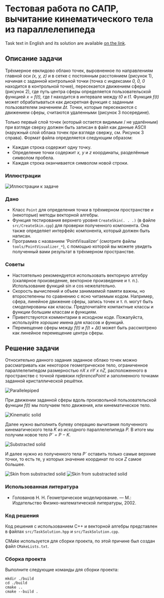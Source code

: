# Тестовая работа по САПР, вычитание кинематического тела из параллелепипеда

Task text in English and its solution are available [on the link](README.md).

## Описание задачи

Трёхмерное евклидово облако точек, выровненное по направлениям главной оси *(x, y, z)* и в сетке с постоянным расстоянием (рисунок 1), начиная с заданной контрольной точки (точка с индексами *0, 0, 0* находится в контрольной точке), пересекается движением сферы (рисунок 2), где путь центра сферы определяется пользовательской функцией *x = f(t),* где *t* находится в интервале между *t0* и *t1.* Функция *f(t)* может обрабатываться как дискретная функция с заданным пользователем значением *∆t.* Точки, которые пересекаются с движением сферы, считаются удаленными (рисунок 3 посередине).

Только первый слой точек (который остается видимым / не удалённым) при взгляде сверху должен быть записан в файл как данные ASCII (наружный слой облака точек при взгляде свержу, см. Рисунок 3 справа). Формат файла определяется следующим образом:

- Каждая строка содержит одну точку.
- Определение точки содержит *x, y* и *z* координаты, разделённые символом пробела.
- Каждая строка оканчивается символом новой строки.

### Иллюстрации

![Иллюстрации к задаче](/pictures/01_Task_Illustrations.png)

### Дано

- Класс ```Point``` для определения точки в трёхмерном пространстве и (некоторые) методы векторной алгебры.
- Функция тестирования верхнего уровня ```CreateSkin(. . .)``` (в файле ```src/CreateSkin.cpp```) для проверки полученного компонента. Она также определяет интерфейс компонента, который должен быть написан.
- Программа с названием 'PointVisualizer' (смотрите файлы ```tools/PointVisualizer_*```), с помощью которой вы можете увидеть полученный вами результат в трёхмерном пространстве.

### Советы

- Настоятельно рекомендуется использовать векторную алгебру (скалярное произведение, векторное произведение и т. п.). Использование функций sin и cos нежелательно.
- Скорость вычислений и объем занимаемой памяти важны, но второстепенны по сравнению с ясно читаемым кодом. Например, сфера, линейное движение сферы, запись точек и т. п. могут быть смоделированы как классы. Предпочитайте компактные классы и функции большим классам и функциям.
- Приветствуются комментарии в исходном коде. Пожалуйста, используйте *хорошие* имена для классов и функций.
- Перемещение сферы между *f(t)* и *f(t + ∆t)* может быть рассмотрено как линейное перемещение центра сферы.

## Решение задачи

Относительно данного задания заданное облако точек можно рассматривать как некоторое геометрическое тело, ограниченное параллелепипедом размерностью *nX x nY x nZ,*  расположенного в пространстве с точной привязки *referencePoint* и заполненного точками заданной кристаллической решётки.

![Parallelepiped](/pictures/02_Parallelepiped.png)

При движении заданной сферы вдоль произвольной пользовательской функции *f(t)* мы получаем тело движения, или кинематическое тело.

![Kinematic solid](/pictures/03_Kinematic_Solid.png)

Далее нужно выполнить булеву операцию вычитания полученного кинематического тела *K* из исходного параллелепипеда *P.* В итоге мы получим новое тело *P` = P − K.*

![Substracted solid](/pictures/04_Subtraction.png)

И далее нужно из полученного тела *P`* оставить только самые верхние точки, то есть те, у которых значение координат по оси *Z* самое большее.

![Skin from substracted solid](/pictures/05_Skin_01.png) ![Skin from substracted solid](/pictures/06_Skin_02.png)

### Использованная литература

- Голованов Н. Н. Геометрическое моделирование. — М.: Издательство Физико-математической литературы, 2002.

### Код решения

Код решения с использованием C++ и векторной алгебры представлен в файлах ```src/TaskSolution.hpp``` и ```src/TaskSolution.cpp```.

CMake используется для сборки проекта, по этой причине был создан файл ```CMakeLists.txt```.

### Сборка проекта

Выполните следующие команды для сборки проекта:

```
mkdir ./build
cd ./build
cmake ..
cmake --build .
```
